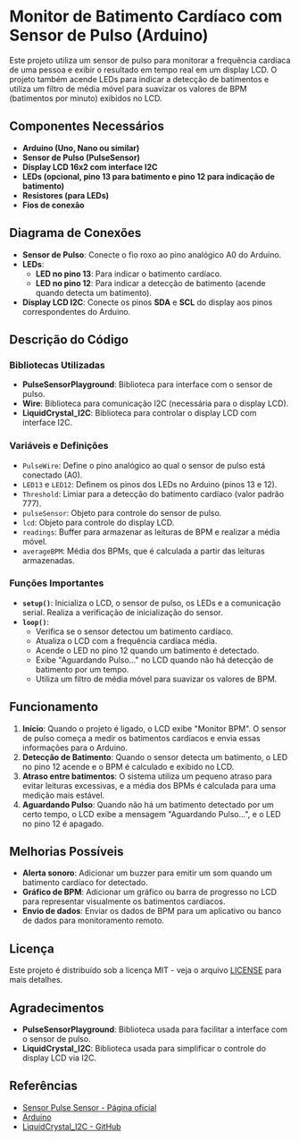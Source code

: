 # Monitor de Batimento Cardíaco com Sensor de Pulso (Arduino)

Este projeto utiliza um sensor de pulso para monitorar a frequência cardíaca de uma pessoa e exibir o resultado em tempo real em um display LCD. O projeto também acende LEDs para indicar a detecção de batimentos e utiliza um filtro de média móvel para suavizar os valores de BPM (batimentos por minuto) exibidos no LCD.

## Componentes Necessários

- **Arduino (Uno, Nano ou similar)**
- **Sensor de Pulso (PulseSensor)**
- **Display LCD 16x2 com interface I2C**
- **LEDs (opcional, pino 13 para batimento e pino 12 para indicação de batimento)**
- **Resistores (para LEDs)**
- **Fios de conexão**

## Diagrama de Conexões

- **Sensor de Pulso**: Conecte o fio roxo ao pino analógico A0 do Arduino.
- **LEDs**:
  - **LED no pino 13**: Para indicar o batimento cardíaco.
  - **LED no pino 12**: Para indicar a detecção de batimento (acende quando detecta um batimento).
- **Display LCD I2C**: Conecte os pinos **SDA** e **SCL** do display aos pinos correspondentes do Arduino.

## Descrição do Código

### Bibliotecas Utilizadas

- **PulseSensorPlayground**: Biblioteca para interface com o sensor de pulso.
- **Wire**: Biblioteca para comunicação I2C (necessária para o display LCD).
- **LiquidCrystal_I2C**: Biblioteca para controlar o display LCD com interface I2C.

### Variáveis e Definições

- `PulseWire`: Define o pino analógico ao qual o sensor de pulso está conectado (A0).
- `LED13` e `LED12`: Definem os pinos dos LEDs no Arduino (pinos 13 e 12).
- `Threshold`: Limiar para a detecção do batimento cardíaco (valor padrão 777).
- `pulseSensor`: Objeto para controle do sensor de pulso.
- `lcd`: Objeto para controle do display LCD.
- `readings`: Buffer para armazenar as leituras de BPM e realizar a média móvel.
- `averageBPM`: Média dos BPMs, que é calculada a partir das leituras armazenadas.

### Funções Importantes

- **`setup()`**: Inicializa o LCD, o sensor de pulso, os LEDs e a comunicação serial. Realiza a verificação de inicialização do sensor.
- **`loop()`**:
  - Verifica se o sensor detectou um batimento cardíaco.
  - Atualiza o LCD com a frequência cardíaca média.
  - Acende o LED no pino 12 quando um batimento é detectado.
  - Exibe "Aguardando Pulso..." no LCD quando não há detecção de batimento por um tempo.
  - Utiliza um filtro de média móvel para suavizar os valores de BPM.

## Funcionamento

1. **Início**: Quando o projeto é ligado, o LCD exibe "Monitor BPM". O sensor de pulso começa a medir os batimentos cardíacos e envia essas informações para o Arduino.
2. **Detecção de Batimento**: Quando o sensor detecta um batimento, o LED no pino 12 acende e o BPM é calculado e exibido no LCD.
3. **Atraso entre batimentos**: O sistema utiliza um pequeno atraso para evitar leituras excessivas, e a média dos BPMs é calculada para uma medição mais estável.
4. **Aguardando Pulso**: Quando não há um batimento detectado por um certo tempo, o LCD exibe a mensagem "Aguardando Pulso...", e o LED no pino 12 é apagado.

## Melhorias Possíveis

- **Alerta sonoro**: Adicionar um buzzer para emitir um som quando um batimento cardíaco for detectado.
- **Gráfico de BPM**: Adicionar um gráfico ou barra de progresso no LCD para representar visualmente os batimentos cardíacos.
- **Envio de dados**: Enviar os dados de BPM para um aplicativo ou banco de dados para monitoramento remoto.

## Licença

Este projeto é distribuído sob a licença MIT - veja o arquivo [LICENSE](LICENSE) para mais detalhes.

## Agradecimentos

- **PulseSensorPlayground**: Biblioteca usada para facilitar a interface com o sensor de pulso.
- **LiquidCrystal_I2C**: Biblioteca usada para simplificar o controle do display LCD via I2C.

## Referências

- [Sensor Pulse Sensor - Página oficial](https://pulsesensor.com)
- [Arduino](https://www.arduino.cc)
- [LiquidCrystal_I2C - GitHub](https://github.com/fmalpartida/LiquidCrystal_I2C)

